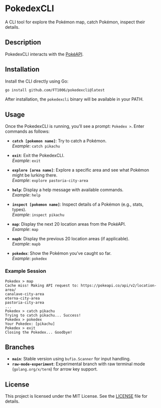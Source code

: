 # PokedexCLI

A CLI tool for explore the Pokémon map, catch Pokémon, inspect their details.

## Description

PokedexCLI interacts with the [PokéAPI](https://pokeapi.co/).

## Installation

Install the CLI directly using Go:

```bash
go install github.com/FT1006/pokedexcli@latest
```

After installation, the `pokedexcli` binary will be available in your PATH.

## Usage

Once the PokedexCLI is running, you’ll see a prompt: `Pokedex >`. Enter commands as follows:

- **`catch [pokemon name]`**: Try to catch a Pokémon.  
  *Example*: `catch pikachu`

- **`exit`**: Exit the PokedexCLI.  
  *Example*: `exit`

- **`explore [area name]`**: Explore a specific area and see what Pokémon might be lurking there.  
  *Example*: `explore pastoria-city-area`

- **`help`**: Display a help message with available commands.  
  *Example*: `help`

- **`inspect [pokemon name]`**: Inspect details of a Pokémon (e.g., stats, types).  
  *Example*: `inspect pikachu`

- **`map`**: Display the next 20 location areas from the PokéAPI.  
  *Example*: `map`

- **`mapb`**: Display the previous 20 location areas (if applicable).  
  *Example*: `mapb`

- **`pokedex`**: Show the Pokémon you’ve caught so far.  
  *Example*: `pokedex`

### Example Session
```
Pokedex > map
Cache miss! Making API request to: https://pokeapi.co/api/v2/location-area/
canalave-city-area
eterna-city-area
pastoria-city-area
...
Pokedex > catch pikachu
Trying to catch pikachu... Success!
Pokedex > pokedex
Your Pokedex: [pikachu]
Pokedex > exit
Closing the Pokedex... Goodbye!
```

## Branches
- **`main`**: Stable version using `bufio.Scanner` for input handling.
- **`raw-mode-experiment`**: Experimental branch with raw terminal mode (`golang.org/x/term`) for arrow key support.

## License
This project is licensed under the MIT License. See the [LICENSE](LICENSE) file for details.
